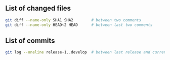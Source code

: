 ## List of changed files
```bash
git diff --name-only SHA1 SHA2        # between two comments
git diff --name-only HEAD~2 HEAD      # between last two comments
```
## List of commits
```bash
git log --oneline release-1..develop  # between last release and current develop branch
```